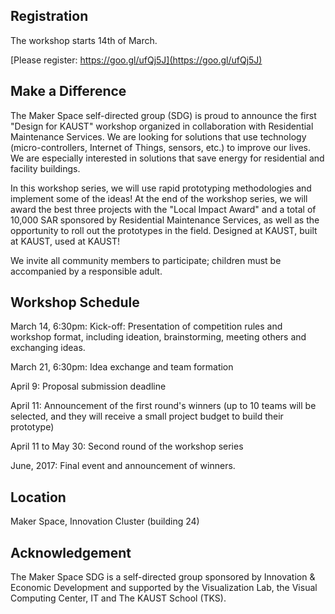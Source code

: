 ## Registration

The workshop starts 14th of March.

[Please register: https://goo.gl/ufQj5J](https://goo.gl/ufQj5J)

## Make a Difference

The Maker Space self-directed group (SDG) is proud to announce the first "Design for KAUST" workshop organized in collaboration with Residential Maintenance Services. We are looking for solutions that use technology (micro-controllers, Internet of Things, sensors, etc.) to improve our lives. We are especially interested in solutions that save energy for residential and facility buildings.

In this workshop series, we will use rapid prototyping methodologies and implement some of the ideas! At the end of the workshop series, we will award the best three projects with the "Local Impact Award" and a total of 10,000 SAR sponsored by Residential Maintenance Services, as well as the opportunity to roll out the prototypes in the field. Designed at KAUST, built at KAUST, used at KAUST!

We invite all community members to participate; children must be accompanied by a responsible adult.

## Workshop Schedule

March 14, 6:30pm: Kick-off: Presentation of competition rules and workshop format, including ideation, brainstorming, meeting others and exchanging ideas.

March 21, 6:30pm: Idea exchange and team formation

April 9: Proposal submission deadline

April 11: Announcement of the first round's winners (up to 10 teams will be selected, and they will receive a small project budget to build their prototype)

April 11 to May 30: Second round of the workshop series

June, 2017: Final event and announcement of winners.

## Location

Maker Space, Innovation Cluster (building 24)

## Acknowledgement

The Maker Space SDG is a self-directed group sponsored by Innovation & Economic Development and supported by the Visualization Lab, the Visual Computing Center, IT and The KAUST School (TKS).

